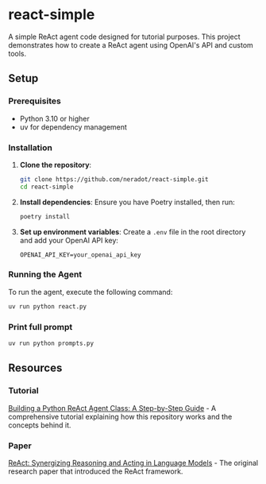 # react-simple

A simple ReAct agent code designed for tutorial purposes. This project demonstrates how to create a ReAct agent using OpenAI's API and custom tools.

## Setup

### Prerequisites

- Python 3.10 or higher
- uv for dependency management

### Installation

1. **Clone the repository**:
   ```bash
   git clone https://github.com/neradot/react-simple.git
   cd react-simple
   ```

2. **Install dependencies**:
   Ensure you have Poetry installed, then run:
   ```bash
   poetry install
   ```

3. **Set up environment variables**:
   Create a `.env` file in the root directory and add your OpenAI API key:
   ```plaintext
   OPENAI_API_KEY=your_openai_api_key
   ```
### 
### Running the Agent
To run the agent, execute the following command:
```bash
uv run python react.py
```

### Print full prompt
```bash
uv run python prompts.py
```

## Resources
### Tutorial
[Building a Python ReAct Agent Class: A Step-by-Step Guide](https://www.neradot.com/post/building-a-python-react-agent-class-a-step-by-step-guide) - A comprehensive tutorial explaining how this repository works and the concepts behind it.

### Paper
[ReAct: Synergizing Reasoning and Acting in Language Models](https://arxiv.org/abs/2210.03629) - The original research paper that introduced the ReAct framework.
